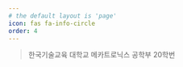 ```yaml
---
# the default layout is 'page'
icon: fas fa-info-circle
order: 4
---
```


> 한국기술교육 대학교 메카트로닉스 공학부 20학번